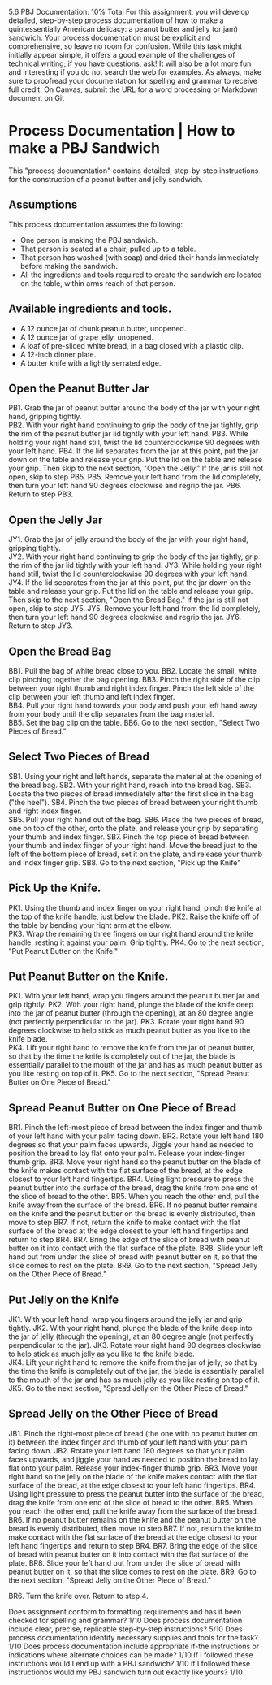 5.6 PBJ	Documentation:	10%	Total
For	this	assignment,	you	will	develop	detailed,	step-by-step	process	documentation	of	how
to	make	a	quintessentially	American	delicacy:	a	peanut butter	and	jelly	(or	jam)	sandwich.
Your	process	documentation	must	be	explicit	and	comprehensive,	so	leave	no	room	for
confusion.	While	this	task	might	initially	appear	simple,	it	offers	a	good	example	of	the
challenges	of	technical	writing;	if	you	have	questions,	ask!	It	will	also	be	a	lot	more	fun	and
interesting	if	you	do	not	search	the	web	for	examples.	As	always,	make	sure	to	proofread
your	documentation	for	spelling	and	grammar	to	receive	full	credit.
On	Canvas,	submit	the	URL	for	a	word	processing	or	Markdown	document	on	Git

# Process Documentation | How to make a PBJ Sandwich

This "process documentation" contains detailed, step-by-step instructions for the construction of a peanut butter and jelly sandwich.  

## Assumptions

This process documentation assumes the following:

* One person is making the PBJ sandwich.
* That person is seated at a chair, pulled up to a table.
* That person has washed (with soap) and dried their hands immediately before making the sandwich.
* All the ingredients and tools required to create the sandwich are located on the table, within arms reach of that person.

## Available ingredients and tools.

* A 12 ounce jar of chunk peanut butter, unopened.
* A 12 ounce jar of grape jelly, unopened.
* A loaf of pre-sliced white bread, in a bag closed with a plastic clip.
* A 12-inch dinner plate.
* A butter knife with a lightly serrated edge.


## Open the Peanut Butter Jar

PB1. Grab the jar of peanut butter around the body of the jar with your right hand, gripping tightly.  
PB2. With your right hand continuing to grip the body of the jar tightly, grip the rim of the peanut butter jar lid tightly with your left hand.
PB3. While holding your right hand still, twist the lid counterclockwise 90 degrees with your left hand.
PB4. If the lid separates from the jar at this point, put the jar down on the table and release your grip.  Put the lid on the table and release your grip. Then skip to the next section, "Open the Jelly." If the jar is still not open, skip to step PB5.
PB5. Remove your left hand from the lid completely, then turn your left hand 90 degrees clockwise and regrip the jar.
PB6. Return to step PB3.

## Open the Jelly Jar   

JY1. Grab the jar of jelly around the body of the jar with your right hand, gripping tightly.  
JY2. With your right hand continuing to grip the body of the jar tightly, grip the rim of the jar lid tightly with your left hand.
JY3. While holding your right hand still, twist the lid counterclockwise 90 degrees with your left hand.
JY4. If the lid separates from the jar at this point, put the jar down on the table and release your grip.  Put the lid on the table and release your grip. Then skip to the next section, "Open the Bread Bag." If the jar is still not open, skip to step JY5.
JY5. Remove your left hand from the lid completely, then turn your left hand 90 degrees clockwise and regrip the jar.
JY6. Return to step JY3.

## Open the Bread Bag    

BB1. Pull the bag of white bread close to you.
BB2. Locate the small, white clip pinching together the bag opening.
BB3. Pinch the right side of the clip between your right thumb and right index finger.  Pinch the left side of the clip between your left thumb and left index finger.  
BB4. Pull your right hand towards your body and push your left hand away from your body until the clip separates from the bag material.  
BB5. Set the bag clip on the table.
BB6. Go to the next section, "Select Two Pieces of Bread."

## Select Two Pieces of Bread

SB1. Using your right and left hands, separate the material at the opening of the bread bag.
SB2. With your right hand, reach into the bread bag.
SB3. Locate the two pieces of bread immediately after the first slice in the bag ("the heel").
SB4. Pinch the two pieces of bread between your right thumb and right index finger.  
SB5. Pull your right hand out of the bag.
SB6. Place the two pieces of bread, one on top of the other, onto the plate, and release your grip by separating your thumb and index finger.
SB7. Pinch the top piece of bread between your thumb and index finger of your right hand.  Move the bread just to the left of the bottom piece of bread, set it on the plate, and release your thumb and index finger grip.
SB8. Go to the next section, "Pick up the Knife"

## Pick Up the Knife.
PK1. Using the thumb and index finger on your right hand, pinch the knife at the top of the knife handle, just below the blade.
PK2. Raise the knife off of the table by bending your right arm at the elbow.  
PK3. Wrap the remaining three fingers on our right hand around the knife handle, resting it against your palm. Grip tightly.
PK4. Go to the next section, "Put Peanut Butter on the Knife."

## Put Peanut Butter on the Knife.
PK1. With your left hand, wrap you fingers around the peanut butter jar and grip tightly.
PK2. With your right hand, plunge the blade of the knife deep into the jar of peanut butter (through the opening), at an 80 degree angle (not perfectly perpendicular to the jar).
PK3. Rotate your right hand 90 degrees clockwise to help stick as much peanut butter as you like to the knife blade.  
PK4. Lift your right hand to remove the knife from the jar of peanut butter, so that by the time the knife is completely out of the jar, the blade is essentially parallel to the mouth of the jar and has as much peanut butter as you like resting on top of it.
PK5. Go to the next section, "Spread Peanut Butter on One Piece of Bread."  

## Spread Peanut Butter on One Piece of Bread
BR1. Pinch the left-most piece of bread between the index finger and thumb of your left hand with your palm facing down.
BR2. Rotate your left hand 180 degrees so that your palm faces upwards, Jiggle your hand as needed to position the bread to lay flat onto your palm.  Release your index-finger thumb grip.
BR3. Move your right hand so the peanut butter on the blade of the knife makes contact with the flat surface of the bread, at the edge closest to your left hand fingertips.
BR4. Using light pressure to press the peanut butter into the surface of the bread, drag the knife from one end of the slice of bread to the other.
BR5. When you reach the other end, pull the knife away from the surface of the bread.
BR6. If no peanut butter remains on the knife and the peanut butter on the bread is evenly distributed, then move to step BR7. If not, return the knife to make contact with the flat surface of the bread at the edge closest to your left hand fingertips and return to step BR4.
BR7. Bring the edge of the slice of bread with peanut butter on it into contact with the flat surface of the plate.
BR8. Slide your left hand out from under the slice of bread with peanut butter on it, so that the slice comes to rest on the plate.
BR9. Go to the next section, "Spread Jelly on the Other Piece of Bread."

## Put Jelly on the Knife
JK1. With your left hand, wrap you fingers around the jelly jar and grip tightly.
JK2. With your right hand, plunge the blade of the knife deep into the jar of jelly (through the opening), at an 80 degree angle (not perfectly perpendicular to the jar).
JK3. Rotate your right hand 90 degrees clockwise to help stick as much jelly as you like to the knife blade.  
JK4. Lift your right hand to remove the knife from the jar of jelly, so that by the time the knife is completely out of the jar, the blade is essentially parallel to the mouth of the jar and has as much jelly as you like resting on top of it.
JK5. Go to the next section, "Spread Jelly on the Other Piece of Bread."  

## Spread Jelly on the Other Piece of Bread
JB1. Pinch the right-most piece of bread (the one with no peanut butter on it) between the index finger and thumb of your left hand with your palm facing down.
JB2. Rotate your left hand 180 degrees so that your palm faces upwards, and jiggle your hand as needed to position the bread to lay flat onto your palm.  Release your index-finger thumb grip.
BR3. Move your right hand so the jelly on the blade of the knife makes contact with the flat surface of the bread, at the edge closest to your left hand fingertips.
BR4. Using light pressure to press the peanut butter into the surface of the bread, drag the knife from one end of the slice of bread to the other.
BR5. When you reach the other end, pull the knife away from the surface of the bread.
BR6. If no peanut butter remains on the knife and the peanut butter on the bread is evenly distributed, then move to step BR7. If not, return the knife to make contact with the flat surface of the bread at the edge closest to your left hand fingertips and return to step BR4.
BR7. Bring the edge of the slice of bread with peanut butter on it into contact with the flat surface of the plate.
BR8. Slide your left hand out from under the slice of bread with peanut butter on it, so that the slice comes to rest on the plate.
BR9. Go to the next section, "Spread Jelly on the Other Piece of Bread."



BR6. Turn the knife over. Return to step 4.   





Does assignment conform to formatting requirements and has it been checked for spelling and grammar?		1/10
Does process documentation include clear, precise, replicable step-by-step instructions?		5/10
Does process documentation identify necessary supplies and tools for the task?		1/10
Does process documentation include appropriate if-the instructions or indications where alternate choices can be made?		1/10
If I followed these instructions would I end up with a PBJ sandwich?		1/10
if I followed these instructionbs would my PBJ sandwich turn out exactly like yours?		1/10

